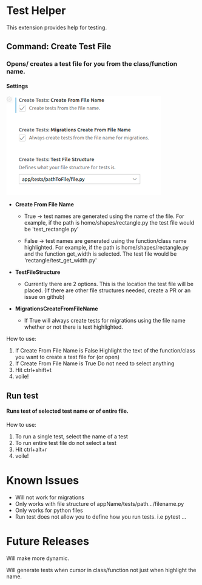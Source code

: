 # Test Helper

This extension provides help for testing.

## Command: Create Test File  
### Opens/ creates a test file for you from the class/function name.



#### Settings
    
![Settings](/images/CreateTestSettings.png)

 - **Create From File Name**
        
   * True -> test names are generated using the name of the file. 
           For example, if the path is home/shapes/rectangle.py the test file would be 'test_rectangle.py'
           
   * False -> test names are generated using the function/class name highlighted.
           For example, if the path is home/shapes/rectangle.py and the function get_width is selected. 
           The test file would be 'rectangle/test_get_width.py'


 - **TestFileStructure**
 
   * Currently there are 2 options. This is the location the test file will be placed. 
     (If there are other file structures needed, create a PR or an issue on github)


 - **MigrationsCreateFromFileName**
 
   * If True will always create tests for migrations using the file name whether or not there is text highlighted.


How to use:
1. If Create From File Name is False Highlight the text of the function/class you want to create a test file for (or open)
2. If Create From File Name is True Do not need to select anything 
3. Hit ctrl+shift+t
4. voile!

## Run test

#### Runs test of selected test name or of entire file.

How to use:
1) To run a single test, select the name of a test
2) To run entire test file do not select a test 
2) Hit ctrl+alt+r
3) voile!


# Known Issues

- Will not work for migrations
- Only works with file structure of appName/tests/path.../filename.py
- Only works for python files
- Run test does not allow you to define how you run tests. i.e pytest ... 

# Future Releases

Will make more dynamic.

Will generate tests when cursor in class/function not just when highlight the name.
